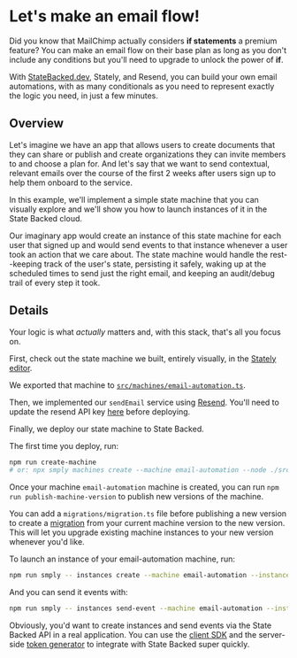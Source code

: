 # Let's make an email flow!

Did you know that MailChimp actually considers **if statements** a premium feature?
You can make an email flow on their base plan as long as you don't include any conditions
but you'll need to upgrade to unlock the power of **if**.

With [StateBacked.dev](https://statebacked.dev), Stately, and Resend, you can build your own
email automations, with as many conditionals as you need to represent exactly the logic you
need, in just a few minutes.

## Overview

Let's imagine we have an app that allows users to create documents that they can share or publish
and create organizations they can invite members to and choose a plan for.
And let's say that we want to send contextual, relevant emails over the course of the first 2
weeks after users sign up to help them onboard to the service.

In this example, we'll implement a simple state machine that you can visually explore and we'll
show you how to launch instances of it in the State Backed cloud.

Our imaginary app would create an instance of this state machine for each user that signed up
and would send events to that instance whenever a user took an action that we care about.
The state machine would handle the rest--keeping track of the user's state, persisting it
safely, waking up at the scheduled times to send just the right email, and keeping an audit/debug
trail of every step it took.

## Details

Your logic is what _actually_ matters and, with this stack, that's all you focus on.

First, check out the state machine we built, entirely visually, in the [Stately editor](https://stately.ai/registry/editor/412c119a-b389-4ba1-b3fd-67a618616eab?machineId=0281361a-9034-4334-82aa-cbf9cc185b54&mode=Design).

We exported that machine to [`src/machines/email-automation.ts`](./src/machines/email-automation.ts).

Then, we implemented our `sendEmail` service using [Resend](https://www.resend.com).
You'll need to update the resend API key [here](./src/emails/index.ts) before deploying.

Finally, we deploy our state machine to State Backed.

The first time you deploy, run:

```bash
npm run create-machine
# or: npx smply machines create --machine email-automation --node ./src/index.ts
```

Once your machine `email-automation` machine is created, you can run `npm run publish-machine-version` to publish new versions of the machine.

You can add a `migrations/migration.ts` file before publishing a new version to create a [migration](https://docs.statebacked.dev/docs/concepts/migrations)
from your current machine version to the new version.
This will let you upgrade existing machine instances to your new version whenever you'd like.

To launch an instance of your email-automation machine, run:

```bash
npm run smply -- instances create --machine email-automation --instance test-automation --auth-context '{"sub": "test-automation"}' --context '{"userEmail": "adam@statebacked.dev"}'
```

And you can send it events with:

```bash
npm run smply -- instances send-event --machine email-automation --instance test-automation --auth-context '{"sub": "test-automation"}' --event 'createdDocument'
```

Obviously, you'd want to create instances and send events via the State Backed API in a real application.
You can use the [client SDK](https://www.npmjs.com/package/@statebacked/client) and the server-side
[token generator](https://www.npmjs.com/package/@statebacked/token) to integrate with State Backed super quickly.
